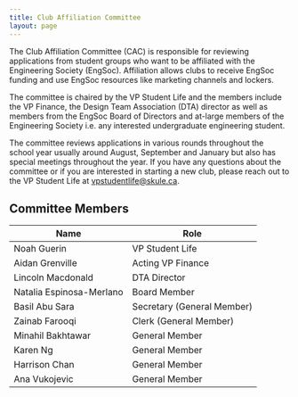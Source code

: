 ```yaml
---
title: Club Affiliation Committee
layout: page
---
```


The Club Affiliation Committee (CAC) is responsible for reviewing applications from student groups who want to be affiliated with the Engineering Society (EngSoc). Affiliation allows clubs to receive EngSoc funding and use EngSoc resources like marketing channels and lockers.

The committee is chaired by the VP Student Life and the members include the VP Finance, the Design Team Association (DTA) director as well as members from the EngSoc Board of Directors and at-large members of the Engineering Society i.e. any interested undergraduate engineering student.

The committee reviews applications in various rounds throughout the school year usually around August, September and January but also has special meetings throughout the year. If you have any questions about the committee or if you are interested in starting a new club, please reach out to the VP Student Life at [vpstudentlife@skule.ca](mailto:vpstudentlife@skule.ca).

## Committee Members

| Name                     | Role                       |
| ------------------------ | -------------------------- |
| Noah Guerin              | VP Student Life            |
| Aidan Grenville          | Acting VP Finance          |
| Lincoln Macdonald        | DTA Director               |
| Natalia Espinosa-Merlano | Board Member               |
| Basil Abu Sara           | Secretary (General Member) |
| Zainab Farooqi           | Clerk (General Member)     |
| Minahil Bakhtawar        | General Member             |
| Karen Ng                 | General Member             |
| Harrison Chan            | General Member             |
| Ana Vukojevic            | General Member             |